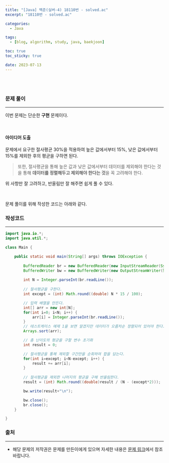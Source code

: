 ```yaml
---
title: "[Java] 백준(실버-4) 18110번 - solved.ac"
excerpt: "18110번 - solved.ac"

categories:
  - Java

tags:
  - [blog, algorithm, study, java, baekjoon]

toc: true
toc_sticky: true

date: 2023-07-13
---
```


<br><br>

### 문제 풀이

---

이번 문제는 단순한 **구현** 문제이다.

<br>

#### 아이디어 도출

문제에서 요구한 절사평균 30%을 적용하여 높은 값에서부터 15%, 낮은 값에서부터 15%를 제외한 후의 평균을 구하면 된다.

> 또한, 절사평균을 통해 높은 값과 낮은 값에서부터 데이터를 제외해야 한다는 것을 통해 **데이터를 정렬해두고 제외해야 한다는 것**을 꼭 고려해야 한다.

위 사항만 잘 고려하고, 반올림만 잘 해주면 쉽게 풀 수 있다.

<br>

문제 풀이를 위해 작성한 코드는 아래와 같다.

### 작성코드

---

```java
import java.io.*;
import java.util.*;

class Main {    

    public static void main(String[] args) throws IOException {
        
        BufferedReader br = new BufferedReader(new InputStreamReader(System.in));
        BufferedWriter bw = new BufferedWriter(new OutputStreamWriter(System.out));
        
        int N = Integer.parseInt(br.readLine());
        
        // 절사평균을 구한다.
        int except = (int) Math.round((double) N * 15 / 100);

        // 입력 배열을 만든다.
        int[] arr = new int[N];
        for(int i=0; i<N; i++) {
            arr[i] = Integer.parseInt(br.readLine());
        }
        // 테스트케이스 예제 1을 보면 알겠지만 데이터가 오름차순 정렬되어 있어야 한다.
        Arrays.sort(arr);

        // 총 난이도의 평균을 구할 변수 초기화
        int result = 0;

        // 절사평균을 통해 제외할 구간만을 순회하여 합을 담는다.
        for(int i=except; i<N-except; i++) {
            result += arr[i];
        }
        
        // 절사평균을 제외한 나머지의 평균을 구해 반올림한다.
        result = (int) Math.round((double)result / (N - (except*2)));

        bw.write(result+"\n");

        bw.close();
        br.close();
    }    

}
```

### 출처

---

- 해당 문제의 저작권은 문제를 만든이에게 있으며 자세한 내용은 [문제 링크](https://www.acmicpc.net/problem/18110)에서 참조바랍니다.